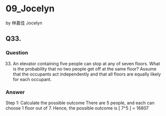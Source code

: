 # 09_Jocelyn

by 林嘉佳 Jocelyn

## Q33.

### Question

33. An elevator containing five people can stop at any of seven floors. What is the probability that no two people get off at the same floor? Assume that the occupants act independently and that all floors are equally likely for each occupant.

### Answer

Step 1: Calculate the possible outcome
There are 5 people, and each can choose 1 floor out of 7. Hence, the possible outcome is
\[ 
7^5 
\] = 16807
